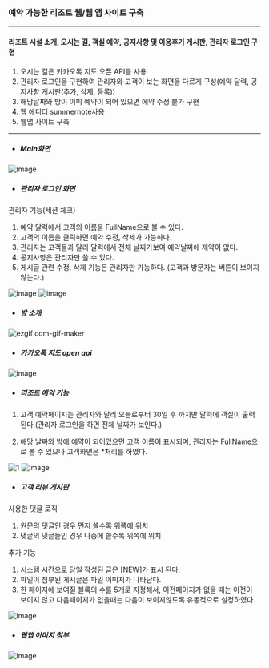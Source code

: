 ### 예약 가능한 리조트 웹/웹 앱 사이트 구축

***

#### 리조트 시설 소개, 오시는 길, 객실 예약, 공지사항 및 이용후기 게시판, 관리자 로그인 구현

1. 오시는 길은 카카오톡 지도 오픈 API를 사용
2. 관리자 로그인을 구현하여 관리자와 고객이 보는 화면을 다르게 구성(예약 달력, 공지사항 게시판(추가, 삭제, 등록)) 
3. 해당날짜와 방이 이미 예약이 되어 있으면 에약 수정 불가 구현
3. 웹 에디터 summernote사용
4. 웹앱 사이트 구축

***

* ##### Main화면


![image](https://user-images.githubusercontent.com/59947533/93965197-781b4500-fd9c-11ea-8d62-bb745e9821ab.png)



* ##### 관리자 로그인 화면

관리자 기능(세션 체크)
1. 예약 달력에서 고객의 이름을 FullName으로 볼 수 있다.
2. 고객의 이름을 클릭하면 예약 수정, 삭제가 가능하다.
3. 관리자는 고객들과 달리 달력에서 전체 날짜가보여 예약날짜에 제약이 없다.
4. 공지사항은 관리자만 쓸 수 있다.
5. 게시글 관련 수정, 삭제 기능은 관리자만 가능하다.
    (고객과 방문자는 버튼이 보이지 않는다.)


![image](https://user-images.githubusercontent.com/59947533/93968920-b0735100-fda5-11ea-96c0-381ba40e436e.png)
![image](https://user-images.githubusercontent.com/59947533/93968884-96d20980-fda5-11ea-8aa6-92149413b2e2.png)


* ##### 방 소개

![ezgif com-gif-maker](https://user-images.githubusercontent.com/59947533/93965795-f9270c00-fd9d-11ea-9219-42a5c3efe529.gif)


* ##### 카카오톡 지도 open api

![image](https://user-images.githubusercontent.com/59947533/93965914-39868a00-fd9e-11ea-9954-848b31416414.png)



* ##### 리조트 예약 기능 


1. 고객 예약페이지는 관리자와 달리 오늘로부터 30일 후 까지만 달력에 객실이 출력된다.(관리자 로그인을 하면 전체 날짜가 보인다.)

2. 해당 날짜와 방에 예약이 되어있으면 고객 이름이 표시되며, 관리자는 FullName으로 볼 수 있으나 고객화면은 *처리를 하였다.
   
![1](https://user-images.githubusercontent.com/59947533/93967102-6c7e4d00-fda1-11ea-8e03-f4a79cb9839f.JPG)     ![image](https://user-images.githubusercontent.com/59947533/93967205-ac453480-fda1-11ea-88ed-b99c602946dc.png)


* ##### 고객 리뷰 게시판


사용한 댓글 로직
1. 원문의 댓글인 경우 먼저 쓸수록 위쪽에 위치
2. 댓글의 댓글들인 경우 나중에 쓸수록 위쪽에 위치

추가 기능
1. 시스템 시간으로 당일 작성된 글은 [NEW]가 표시 된다.
2. 파일이 첨부된 게시글은 파일 이미지가 나타난다.
3. 한 페이지에 보여질 블록의 수를 5개로 지정해서, 
   이전페이지가 없을 때는 이전이 보이지 않고 다음패이지가 없을때는 다음이 보이지않도록 유동적으로 설정하였다.

![image](https://user-images.githubusercontent.com/59947533/93967575-676dcd80-fda2-11ea-8de7-8da9a6d6b428.png)



* ##### 웹앱 이미지 첨부


![image](https://user-images.githubusercontent.com/59947533/93967696-c4698380-fda2-11ea-9902-448c73b33075.png)

